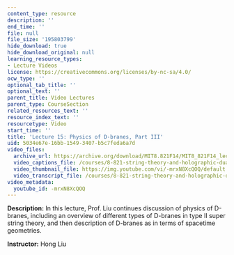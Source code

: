 ```yaml
---
content_type: resource
description: ''
end_time: ''
file: null
file_size: '195803799'
hide_download: true
hide_download_original: null
learning_resource_types:
- Lecture Videos
license: https://creativecommons.org/licenses/by-nc-sa/4.0/
ocw_type: ''
optional_tab_title: ''
optional_text: ''
parent_title: Video Lectures
parent_type: CourseSection
related_resources_text: ''
resource_index_text: ''
resourcetype: Video
start_time: ''
title: 'Lecture 15: Physics of D-branes, Part III'
uid: 5034e67e-16bb-1549-3407-b5c7feda6a7d
video_files:
  archive_url: https://archive.org/download/MIT8.821F14/MIT8_821F14_lec15_300k.mp4
  video_captions_file: /courses/8-821-string-theory-and-holographic-duality-fall-2014/c898a5a2d5315bd3af5eadd5c017eeed_-mrxN8XcQOQ.vtt
  video_thumbnail_file: https://img.youtube.com/vi/-mrxN8XcQOQ/default.jpg
  video_transcript_file: /courses/8-821-string-theory-and-holographic-duality-fall-2014/90503e88063729b53fd99ab12a424d7b_-mrxN8XcQOQ.pdf
video_metadata:
  youtube_id: -mrxN8XcQOQ
---
```


**Description:** In this lecture, Prof. Liu continues discussion of physics of D-branes, including an overview of different types of D-branes in type II super string theory, and then description of D-branes as in terms of spacetime geometries.

**Instructor:** Hong Liu


